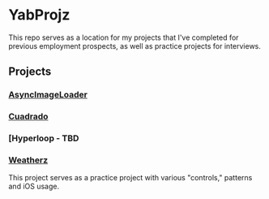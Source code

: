 # YabProjz

This repo serves as a location for my projects that I've completed for previous employment prospects, as well as practice projects for interviews.

## Projects

### [AsyncImageLoader](https://github.com/rbaumbach/YabProjz/tree/maestro/AsyncImageLoader)

### [Cuadrado](https://github.com/rbaumbach/YabProjz/tree/maestro/Cuadrado)

### [Hyperloop - TBD

### [Weatherz](https://github.com/rbaumbach/YabProjz/tree/maestro/Weatherz)

This project serves as a practice project with various "controls," patterns and iOS usage.